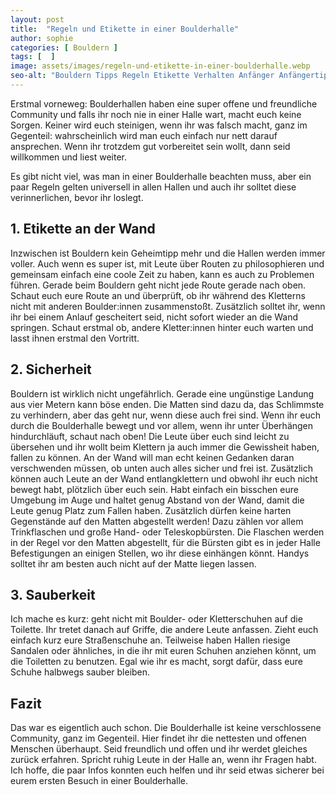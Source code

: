```yaml
---
layout: post
title:  "Regeln und Etikette in einer Boulderhalle"
author: sophie
categories: [ Bouldern ]
tags: [  ]
image: assets/images/regeln-und-etikette-in-einer-boulderhalle.webp
seo-alt: "Bouldern Tipps Regeln Etikette Verhalten Anfänger Anfängertipps Klettern Boulderhalle Kletterhalle"
---
```


Erstmal vorneweg: Boulderhallen haben eine super offene und freundliche Community und falls ihr noch nie in einer Halle wart, macht
euch keine Sorgen. Keiner wird euch steinigen, wenn ihr was falsch macht, ganz im Gegenteil: wahrscheinlich wird man euch einfach
nur nett darauf ansprechen. Wenn ihr trotzdem gut vorbereitet sein wollt, dann seid willkommen und liest weiter.

Es gibt nicht viel, was man in einer Boulderhalle beachten muss, aber ein paar Regeln gelten universell in allen Hallen und auch ihr solltet diese verinnerlichen, bevor ihr loslegt. 

## 1. Etikette an der Wand

Inzwischen ist Bouldern kein Geheimtipp mehr und die Hallen werden immer voller. Auch wenn es super ist, mit Leute über Routen zu philosophieren
und gemeinsam einfach eine coole Zeit zu haben, kann es auch zu Problemen führen. Gerade beim Bouldern geht nicht jede Route gerade nach oben.
Schaut euch eure Route an und überprüft, ob ihr während des Kletterns nicht mit anderen Boulder:innen zusammenstoßt.
Zusätzlich solltet ihr, wenn ihr bei einem Anlauf gescheitert seid, nicht sofort wieder an die Wand springen. Schaut
erstmal ob, andere Kletter:innen hinter euch warten und lasst ihnen erstmal den Vortritt.

## 2. Sicherheit

Bouldern ist wirklich nicht ungefährlich. Gerade eine ungünstige Landung aus vier Metern kann böse enden. Die Matten sind dazu da, das Schlimmste zu verhindern, aber das geht nur, wenn diese auch frei sind. Wenn ihr euch
durch die Boulderhalle bewegt und vor allem, wenn ihr unter Überhängen hindurchläuft, schaut nach oben! Die Leute über euch sind leicht zu übersehen und ihr wollt beim Klettern ja auch immer die Gewissheit haben, fallen zu können. An der
Wand will man echt keinen Gedanken daran verschwenden müssen, ob unten auch alles sicher und frei ist. Zusätzlich können auch Leute an der Wand entlangklettern und obwohl ihr euch nicht bewegt habt, plötzlich über euch sein.
Habt einfach ein bisschen eure Umgebung im Auge und haltet genug Abstand von der Wand, damit die Leute genug Platz zum Fallen haben. Zusätzlich dürfen keine harten Gegenstände auf den Matten abgestellt werden! Dazu zählen vor allem Trinkflaschen und große Hand- oder Teleskopbürsten.
Die Flaschen werden in der Regel vor den Matten abgestellt, für die Bürsten gibt es in jeder Halle Befestigungen an einigen Stellen, wo ihr diese einhängen könnt. Handys solltet ihr am besten auch nicht auf der Matte liegen lassen.


## 3. Sauberkeit

Ich mache es kurz: geht nicht mit Boulder- oder Kletterschuhen auf die Toilette. Ihr tretet danach auf Griffe, die andere Leute anfassen. Zieht euch einfach kurz eure Straßenschuhe an. Teilweise haben Hallen riesige Sandalen oder ähnliches, in die ihr mit euren Schuhen anziehen könnt,
um die Toiletten zu benutzen. Egal wie ihr es macht, sorgt dafür, dass eure Schuhe halbwegs sauber bleiben. 

## Fazit
Das war es eigentlich auch schon. Die Boulderhalle ist keine verschlossene Community, ganz im Gegenteil. Hier findet ihr die nettesten und offenen Menschen überhaupt. Seid freundlich und offen und ihr werdet gleiches zurück erfahren. Spricht ruhig Leute in der Halle an, wenn ihr Fragen habt.
Ich hoffe, die paar Infos konnten euch helfen und ihr seid etwas sicherer bei eurem ersten Besuch in einer Boulderhalle.
